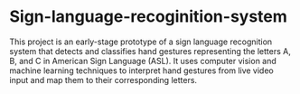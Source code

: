 # Sign-language-recoginition-system
This project is an early-stage prototype of a sign language recognition system that detects and classifies hand gestures representing the letters A, B, and C in American Sign Language (ASL). It uses computer vision and machine learning techniques to interpret hand gestures from live video input and map them to their corresponding letters.

